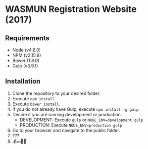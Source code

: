 # WASMUN Registration Website (2017)
## Requirements
* Node (v4.6.0)
* NPM (v2.15.9)
* Bower (1.8.0)
* Gulp (v3.9.1)
## Installation
1. Clone the repository to your desired folder.
2. Execute `npm install`.
3. Execute `bower install`.
4. If you do not already have Gulp, execute `npm install -g gulp`.
5. Decide if you are running development or production.
    * DEVELOPMENT: Execute `gulp` or `NODE_ENV=development gulp`
    * PRODUCTION: Execute `NODE_ENV=production gulp`
6. Go to your browser and navigate to the public folder.
7. ???
8. 💰💵💸🤑